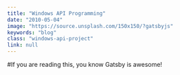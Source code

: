 ```yaml
---
title: "Windows API Programming"
date: "2010-05-04"
image: "https://source.unsplash.com/150x150/?gatsbyjs"
keywords: "blog"
class: "windows-api-project"
link: null
---
```


#If you are reading this, you know Gatsby is awesome!